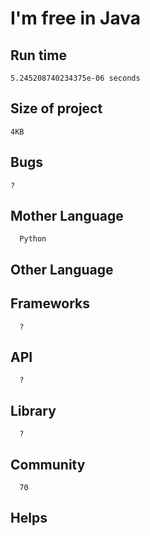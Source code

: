 # I'm free in Java
## Run time
    5.245208740234375e-06 seconds
## Size of project
    4KB
## Bugs
    ?
## Mother Language
      Python
## Other Language

## Frameworks
      ?
## API
      ?
## Library
      ?
## Community
      70
## Helps      
